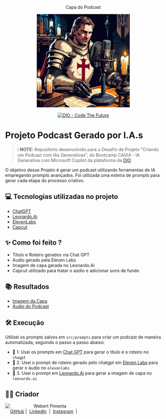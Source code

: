 <p align="center">
    Capa do Podcast
</p>
<p align="center">
<img 
    src="./assets/cover.png"
    width="300"
/>
</p>

<p align="center">
<a href="https://dio.me/">
    <img 
        src="https://img.shields.io/badge/DIO-Code_The_Future-28DA77?logo=youtube" 
        alt="DIO - Code The Future">
</a>
</p>


# Projeto Podcast Gerado por I.A.s


 > ℹ️ **NOTE:** Repositório desenvolvido para o Desafio de Projeto "Criando um Podcast com IAs Generativas", do Bootcamp CAIXA - IA Generativa com Microsoft Copilot da plataforma da [DIO](https://dio.me)

O objetivo desse Projeto é gerar um podcast utilizando ferramentas de IA empregando prompts avançados.
Foi utilizada uma esteira de prompts para gerar cada etapa do processo criativo.

## 💻 Tecnologias utilizadas no projeto

- [ChatGPT](https://chat.openai.com/) 
- [Leonardo.Ai](https://app.leonardo.ai/)
- [ElevenLabs](https://beta.elevenlabs.io/)
- [Capcut](https://www.capcut.com/pt-br/)

## ✨ Como foi feito ?

- Título e Roteiro gerados via Chat GPT
- Audio gerado pela Eleven Labs
- Imagem de capa gerada no Leonardo.Ai
- Capcut utilizado para tratar o aúdio e adicionar sons de fundo

## 📚 Resultados

- [Imagem da Capa](https://github.com/Webert1982/podcast-generated-by-ai/tree/main/output/Templar_knight_podcaster.jpg)
- [Áudio do Podcast](https://github.com/Webert1982/podcast-generated-by-ai/tree/main/output/podcast_editado.MP3)

## 🛠️ Execução

Utilizei os prompts salvos em `src/prompts` para criar um podcast de maneira automatizada, seguindo o passo a passo abaixo:

- 🤖 1. Usei os prompts em <a href="https://github.com/Webert1982/podcast-generated-by-ai/blob/main/src/prompts/chatgpt.md">Chat GPT</a> para gerar o título e o roteiro no `chagpt`
- 🤖 2. Usei o prompt de roteiro gerado pelo chatgpt em <a href="https://github.com/Webert1982/podcast-generated-by-ai/blob/main/src/prompts/elevenlabs.md">Eleven Labs</a> para gerar o áudio no `elevenlabs`
- 🤖 3. Usei o prompt em <a href="https://github.com/Webert1982/podcast-generated-by-ai/blob/main/src/prompts/leonardoai.md">Leonardo.Ai</a> para gerar a imagem de capa no `leonardo.ai`

## 👨‍💻 Criador

<p>
    <img 
      align=left 
      margin=10 
      width=80 
      src="https://avatars.githubusercontent.com/u/190664626?v=4"
    />
    <p>&nbsp&nbsp&nbspWebert Pimenta<br>
    &nbsp&nbsp&nbsp
    <a href="https://github.com/Webert1982">
    GitHub</a>&nbsp;|&nbsp;
    <a href="https://www.linkedin.com/in/webert-pimenta-4a82a5340/">LinkedIn</a>
&nbsp;|&nbsp;
    <a href="https://www.instagram.com/webertpimenta/">
    Instagram</a>
&nbsp;|&nbsp;</p>
</p>
<br/><br/>
<p>
